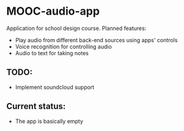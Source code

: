 # MOOC-audio-app

Application for school design course. Planned features:
 - Play audio from different back-end sources using apps' controls
 - Voice recognition for controlling audio
 - Audio to text for taking notes
 
 ## TODO: 
 - Implement soundcloud support

## Current status: 
 - The app is basically empty
